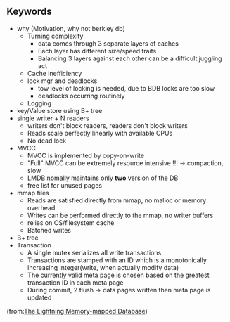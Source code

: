 

## Keywords

- why (Motivation, why not berkley db)
  - Turning complexity
    + data comes through 3 separate layers of caches
    + Each layer has different size/speed traits
    + Balancing 3 layers against each other can be a difficult juggling act
  - Cache inefficiency
  - lock mgr and deadlocks
    + tow level of locking is needed, due to BDB locks are too slow
    + deadlocks occurring routinely 
  - Logging
- key/Value store using B+ tree
- single writer + N readers
  - writers don't block readers, readers don't block writers
  - Reads scale perfectly linearly with available CPUs
  - No dead lock
- MVCC
  - MVCC is implemented by copy-on-write
  - "Full" MVCC can be extremely resource intensive !!! -> compaction, slow
  - LMDB nomally maintains only **two** version of the DB
  - free list for unused pages
- mmap files
  - Reads are satisfied directly from mmap, no malloc or memory overhead
  - Writes can be performed directly to the mmap, no writer buffers
  - relies on OS/filesystem cache
  -  Batched writes
- B+ tree
- Transaction
  - A single mutex serializes all write transactions
  - Transactions are stamped with an ID which is a monotonically increasing integer(write, when actually modify data)
  - The currently valid meta page is chosen based on the greatest transaction ID in each meta page
  - During commit, 2 flush -> data pages written then meta page is updated


(from:[The Lightning Memory-mapped Database](https://www.infoq.com/presentations/lmdb-lighting-memory-mapped-database/#downloadPdf/))